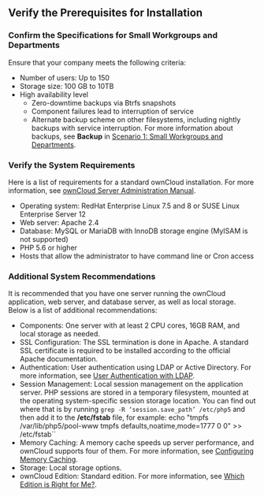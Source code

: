 ## Verify the Prerequisites for Installation

### Confirm the Specifications for Small Workgroups and Departments 
Ensure that your company meets the following criteria: 
* Number of users: Up to 150
* Storage size: 100 GB to 10TB
* High availability level
   * Zero-downtime backups via Btrfs snapshots 
   * Component failures lead to interruption of service 
   * Alternate backup scheme on other filesystems, including nightly backups with service interruption. For more information about backups, see **Backup** in [Scenario 1: Small Workgroups and Departments](https://doc.owncloud.org/server/10.2/admin_manual/installation/deployment_recommendations.html).

### Verify the System Requirements
Here is a list of requirements for a standard ownCloud installation. For more information, see [ownCloud Server Administration Manual](https://doc.owncloud.org/server/10.2/admin_manual/). 
* Operating system: RedHat Enterprise Linux 7.5 and 8 or SUSE Linux Enterprise Server 12
* Web server: Apache 2.4
* Database: MySQL or MariaDB with InnoDB storage engine (MyISAM is not supported)
* PHP 5.6 or higher
* Hosts that allow the administrator to have command line or Cron access

### Additional System Recommendations
It is recommended that you have one server running the ownCloud application, web server, and database server, as well as local storage. Below is a list of additional recommendations:
* Components: One server with at least 2 CPU cores, 16GB RAM, and local storage as needed.
* SSL Configuration:  The SSL termination is done in Apache. A standard SSL certificate is required to be installed according to the official Apache documentation.
* Authentication: User authentication using LDAP or Active Directory. For more information, see [User Authentication with LDAP](https://doc.owncloud.org/server/10.2/admin_manual/configuration/user/user_auth_ldap.html).
* Session Management: Local session management on the application server. PHP sessions are stored in a temporary filesystem, mounted at the operating system-specific session storage location.
You can find out where that is by running `grep -R ‘session.save_path’ /etc/php5` and then add it to the **/etc/fstab** file, for example:
    echo "tmpfs /var/lib/php5/pool-www tmpfs defaults,noatime,mode=1777 0 0" >> /etc/fstab``
* Memory Caching: A memory cache speeds up server performance, and ownCloud supports four of them. For more information, see [Configuring Memory Caching](https://doc.owncloud.org/server/10.2/admin_manual/configuration/server/caching_configuration.html).
* Storage: Local storage options.
* ownCloud Edition: Standard edition. For more information, see [Which Edition is Right for Me?](https://owncloud.com/standard-or-enterprise/). 

